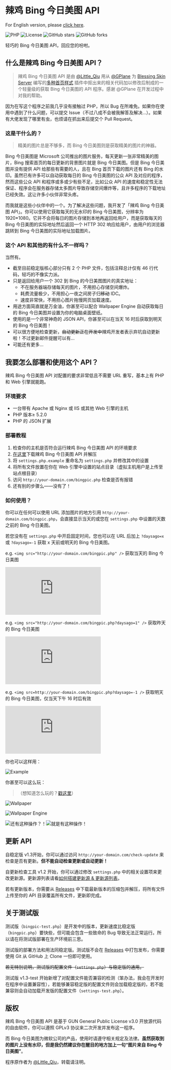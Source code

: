 # 辣鸡 Bing 今日美图 API

For English version, please [click here](https://github.com/Minecraft-LittleQiu/laji-bing-pic-api/blob/master/README_en.md).

![PHP](https://img.shields.io/badge/PHP-5.2.0+-blue.svg) ![License](https://img.shields.io/badge/License-GPL--3.0-brightgreen.svg) ![GitHub stars](https://img.shields.io/github/stars/badges/shields.svg?style=social&label=Star) ![GitHub forks](https://img.shields.io/github/forks/badges/shields.svg?style=social&label=Fork)


轻巧的 Bing 今日美图 API，回应您的吩咐。

## 什么是辣鸡 Bing 今日美图 API？

> 辣鸡 Bing 今日美图 API 是由 [@Little_Qiu](https://www.littleqiu.net) 用从 [@GPlane](http://www.gplane.win/) 为 [Blessing Skin Server](https://github.com/printempw/blessing-skin-server) 编写的[多种首页样式](http://plugin.gplane.win/home/market/plugin/1) 插件中抠出来的相关代码加以修改后制成的一个轻量级的获取 Bing 今日美图的 API 程序。感谢 @GPlane 在开发过程中对我的帮助。

因为在写这个程序之前我几乎没有接触过 PHP，所以 Bug 在所难免。如果你在使用中遇到了什么问题，可以提交 Issue（不过八成不会被我解答及解决...）。如果有大佬发现了哪里有虫，也烦请在抓出来后提交个 Pull Request。

### 这是干什么的？

> 精美的图片总是不够多，而 Bing 今日美图则是获取精美的图片的神器。

Bing 今日美图是 Microsoft 公司推出的图片服务，每天更新一张非常精美的图片，Bing 搜索首页的每日更新的背景图片就是 Bing 今日美图。但是 Bing 今日美图并没有提供 API 给那些有需要的人，且在 Bing 首页下载的图片还有 Bing 的水印。虽然已有许多可以自动获取每日的 Bing 今日美图的公众 API 及对应的程序，然而这些公众 API 和程序或多或少有些不足，比如公众 API 的速度和稳定性无法保证、程序会在服务器存储太多图片导致存储空间爆炸等，且许多程序的下载地址已经失效。这让许多小伙伴非常头疼。

而我就是这些小伙伴中的一个。为了解决这些问题，我开发了「辣鸡 Bing 今日美图 API」。你可以使用它获取每天的无水印的 Bing 今日美图，分辨率为 1920*1080。它并不会将每日的图片存储到本地再返回给用户，而是获取每天的 Bing 今日美图的实际地址然后返回一个 HTTP 302 响应给用户，由用户的浏览器跳转到 Bing 今日美图的实际地址加载图片。

### 这个 API 和其他的有什么不一样吗？

当然有。

- 截至目前稳定版核心部分只有 2 个 PHP 文件，包括注释总计仅有 46 行代码，轻巧的不像实力派。
- 只是返回给用户一个 302 到 Bing 的今日美图图片的真实地址：
  - 不在服务器端存储每天的图片，不用担心存储空间爆炸。
  - 耗费流量极少，不用担心一夜之间房子归~~移动~~ IDC。
  - 速度非常快，不用担心图片拖慢网页加载速度。 
- 用途方面简直就是万金油，你甚至可以配合 Wallpaper Engine 自动获取每日的 Bing 今日美图并设置为你的电脑桌面壁纸。
- 使用的是一个非常神奇的 JSON API，你甚至可以在当天 16 时后获取到明天的 Bing 今日美图！
- 可以很方便地检查更新，~~自动更新正在开发中~~辣鸡开发者表示弃坑自动更新啦！不过更新邮件提醒可以有...
- 可能还有更多...

## 我要怎么部署和使用这个 API？

辣鸡 Bing 今日美图 API 对配置的要求非常低且不需要 URL 重写，基本上有 PHP 和 Web 引擎就能跑。

### 环境要求

- 一台带有 Apache 或 Nginx 或 IIS 或其他 Web 引擎的主机
- PHP 版本≥ 5.2.0
- PHP 的 JSON 扩展

### 部署教程

1. 检查你的主机是否符合运行辣鸡 Bing 今日美图 API 的环境要求
2. [在这里](https://github.com/Minecraft-LittleQiu/laji-bing-pic-api/releases)下载辣鸡 Bing 今日美图 API 并解压
3. 将 ``settings.php.example`` 重命名为 ``settings.php`` 并修改其中的设置
4. 将所有文件放置在你在 Web 引擎中设置的站点目录（虚拟主机用户是上传至站点根目录）
5. 访问 ``http://your-domain.com/bingpic.php`` 检查是否有报错
6. 还有别的步骤么——没有了！

### 如何使用？

你可以在任何可以使用 URL 添加图片的地方引用 ``http://your-domain.com/bingpic.php``，会直接显示当天的或您在 ``settings.php`` 中设置的天数之前的 Bing 今日美图。

若您没有在 ``settings.php`` 中开启固定时间，您也可以在 URL 后加上 ``?daysago=x`` 或 ``?daysago=-1`` 获取 x 天前或明天的 Bing 今日美图。

e.g.  ``<img src="http://your-domain.com/bingpic.php" />`` 获取当天的 Bing 今日美图

![Eexample](https://www.littleqiu.net/bingpic/bingpic.php)

e.g. ``<img src="http://your-domain.com/bingpic.php?daysago=1" />`` 获取昨天的 Bing 今日美图

![昨天的 Bing 今日美图](https://www.littleqiu.net/bingpic/bingpic.php?daysago=1)

e.g. ``<img src=http://your-domain.com/bingpic.php?daysago=-1 />`` 获取明天的 Bing 今日美图，仅当天下午 16 时后有效

![明天的 Bing 今日美图](https://www.littleqiu.net/bingpic/bingpic.php?daysago=-1)

你也可以这样用：

![Example](https://www.littleqiu.net/wp-content/uploads/2017/06/QQ截图20170531201131.png)

 你甚至可以这么玩：

> （想知道怎么玩的？[戳这里](https://github.com/Minecraft-LittleQiu/laji-bing-pic-api/wiki/%E5%B0%86-Bing-%E4%BB%8A%E6%97%A5%E7%BE%8E%E5%9B%BE%E8%AE%BE%E4%B8%BA%E7%94%B5%E8%84%91%E6%A1%8C%E9%9D%A2%E5%A3%81%E7%BA%B8)）

![Wallpaper](https://www.littleqiu.net/wp-content/uploads/2017/06/图像-2.png)

![Wallpaper Engine](https://www.littleqiu.net/wp-content/uploads/2017/06/图像-3.png)

![还有这种操作？！](https://www.littleqiu.net/wp-content/uploads/2017/06/Cache_-604f82923c68bb83..jpg)![就是有这种操作！](https://www.littleqiu.net/wp-content/uploads/2017/06/Cache_6420743cd7bcf867..jpg)

## 更新 API

自稳定版 v1.3开始，你可以通过访问 ``http://your-domain.com/check-update`` 来检查是否有更新。**但不能自动检查更新或自动更新！**

自更新检查工具 v1.2 开始，你可以通过修改 ``settings.php`` 中的相关设置项来更改更新源。更新源列表请看[如何搭建更新源 & 更新源列表](https://github.com/Minecraft-LittleQiu/laji-bing-pic-api/wiki/如何搭建更新源-&-更新源列表)。

若有更新版本，你需要从 [Releases](https://github.com/Minecraft-LittleQiu/laji-bing-pic-api/releases) 中下载最新版本的压缩包并解压，将所有文件上传至你的 API 目录覆盖所有文件，更新即完成。

## 关于测试版

测试版（``bingpic-test.php``）是开发中的版本，更新速度比稳定版（``bingpic.php``）要快些，但可能会包含一些致命的 Bug 导致无法正常运行。所以请在将测试版部署在生产环境前三思。

测试版的部署方法和用法同稳定版。测试版不会在 [Releases](https://gtihub.com/Minecraft-LittleQiu/laji-bing-pic-api/releases) 中打包发布，你需要使用 Git 从 GitHub 上 Clone 一份即可使用。

~~若无特别说明，测试版的配置文件（``settings.php``）与稳定版的通用。~~

测试版 v1.3-test 开始新增了对配置文件能否兼容的检测（笨办法，我会在开发时在程序中设置兼容性），若能够兼容稳定版的配置文件则会加载稳定版的，若不能兼容则会自动加载开发版的配置文件（``settings-test.php``）。

## **版权**

辣鸡 Bing 今日美图 API 是基于 GUN General Public License v3.0 开放源代码的自由软件，你可以遵照 GPLv3 协议来二次开发并发布这一程序。

而 Bing 今日美图为微软公司的产品，使用时请遵守相关规定及法律。**虽然获取到的图片上没有水印，但是我仍然建议你在醒目的地方加上一句“图片来自 Bing 今日美图”**。 

程序原作者为 [@Little_Qiu](https://www.littleqiu.net/)，转载请注明。
